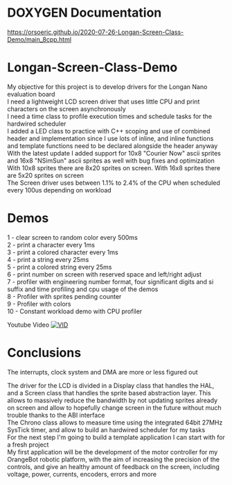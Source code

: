# DOXYGEN Documentation  
https://orsoeric.github.io/2020-07-26-Longan-Screen-Class-Demo/main_8cpp.html
  
# Longan-Screen-Class-Demo
My objective for this project is to develop drivers for the Longan Nano evaluation board  
I need a lightweight LCD screen driver that uses little CPU and print characters on the screen asynchronously  
I need a time class to profile execution times and schedule tasks for the hardwired scheduler  
I added a LED class to practice with C++ scoping and use of combined header and implementation since I use lots of inline, and inline functions and template functions need to be declared alongside the header anyway  
With the latest update I added support for 10x8 "Courier Now" ascii sprites and 16x8 "NSimSun" ascii sprites as well with bug fixes and optimization  
With 10x8 sprites there are 8x20 sprites on screen. With 16x8 sprites there are 5x20 sprites on screen  
The Screen driver uses between 1.1% to 2.4% of the CPU when scheduled every 100us depending on workload  
  
# Demos  
1 - clear screen to random color every 500ms  
2 - print a character every 1ms  
3 - print a colored character every 1ms  
4 - print a string every 25ms  
5 - print a colored string every 25ms  
6 - print number on screen with reserved space and left/right adjust  
7 - profiler with engineering number format, four significant digits and si suffix and time profiling and cpu usage of the demos  
8 - Profiler with sprites pending counter  
9 - Profiler with colors  
10 - Constant workload demo with CPU profiler

Youtube Video
[![VID](https://user-images.githubusercontent.com/30684972/89708265-b0460000-d975-11ea-9ef1-4c6acc2f1b2b.png)](http://www.youtube.com/watch?v=kqYAz0VRJZ8 "Screen Driver Demo Youtube Video")  

# Conclusions  
The interrupts, clock system and DMA are more or less figured out  
  
The driver for the LCD is divided in a Display class that handles the HAL, and a Screen class that handles the sprite based abstraction layer. This allows to massively reduce the bandwidth by not updating sprites already on screen and allow to hopefully change screen in the future without much trouble thanks to the ABI interface  
The Chrono class allows to measure time using the integrated 64bit 27MHz SysTick timer, and allow to build an hardwired scheduler for my tasks  
For the next step I'm going to build a template application I can start with for a fresh project  
My first application will be the development of the motor controller for my OrangeBot robotic platform, with the aim of increasing the precision of the controls, and give an healthy amount of feedback on the screen, including voltage, power, currents, encoders, errors and more  

